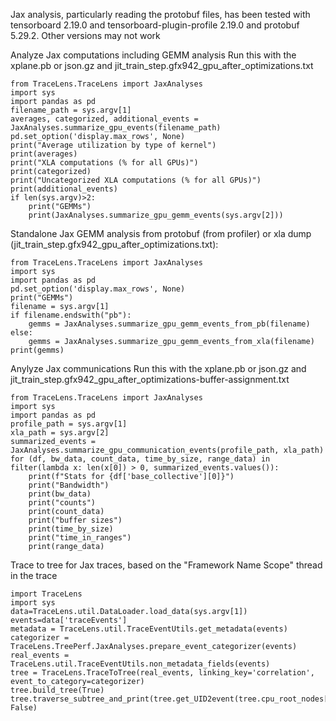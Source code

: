 Jax analysis, particularly reading the protobuf files, has been tested with tensorboard 2.19.0 and tensorboard-plugin-profile 2.19.0 and protobuf 5.29.2.
Other versions may not work

Analyze Jax computations including GEMM analysis
Run this with the xplane.pb or json.gz and jit_train_step.gfx942_gpu_after_optimizations.txt
```
from TraceLens.TraceLens import JaxAnalyses
import sys
import pandas as pd
filename_path = sys.argv[1]
averages, categorized, additional_events = JaxAnalyses.summarize_gpu_events(filename_path)
pd.set_option('display.max_rows', None)
print("Average utilization by type of kernel")
print(averages)
print("XLA computations (% for all GPUs)")
print(categorized)
print("Uncategorized XLA computations (% for all GPUs)")
print(additional_events)
if len(sys.argv)>2:
    print("GEMMs")
    print(JaxAnalyses.summarize_gpu_gemm_events(sys.argv[2]))
```

Standalone Jax GEMM analysis from protobuf (from profiler) or xla dump (jit_train_step.gfx942_gpu_after_optimizations.txt):
```
from TraceLens.TraceLens import JaxAnalyses
import sys
import pandas as pd
pd.set_option('display.max_rows', None)
print("GEMMs")
filename = sys.argv[1]
if filename.endswith("pb"):
    gemms = JaxAnalyses.summarize_gpu_gemm_events_from_pb(filename)
else:
    gemms = JaxAnalyses.summarize_gpu_gemm_events_from_xla(filename)
print(gemms)
```

Anylyze Jax communications
Run this with the xplane.pb or json.gz and  jit_train_step.gfx942_gpu_after_optimizations-buffer-assignment.txt
```
from TraceLens.TraceLens import JaxAnalyses
import sys
import pandas as pd
profile_path = sys.argv[1]
xla_path = sys.argv[2]
summarized_events = JaxAnalyses.summarize_gpu_communication_events(profile_path, xla_path)
for (df, bw_data, count_data, time_by_size, range_data) in filter(lambda x: len(x[0]) > 0, summarized_events.values()):
    print(f"Stats for {df['base_collective'][0]}")
    print("Bandwidth")
    print(bw_data)
    print("counts")
    print(count_data)
    print("buffer sizes")
    print(time_by_size)
    print("time_in_ranges")
    print(range_data)
```

Trace to tree for Jax traces, based on the "Framework Name Scope" thread in the trace
```
import TraceLens
import sys
data=TraceLens.util.DataLoader.load_data(sys.argv[1])
events=data['traceEvents']
metadata = TraceLens.util.TraceEventUtils.get_metadata(events)
categorizer = TraceLens.TreePerf.JaxAnalyses.prepare_event_categorizer(events)
real_events = TraceLens.util.TraceEventUtils.non_metadata_fields(events)
tree = TraceLens.TraceToTree(real_events, linking_key='correlation', event_to_category=categorizer)
tree.build_tree(True)
tree.traverse_subtree_and_print(tree.get_UID2event(tree.cpu_root_nodes[1]), False)
```